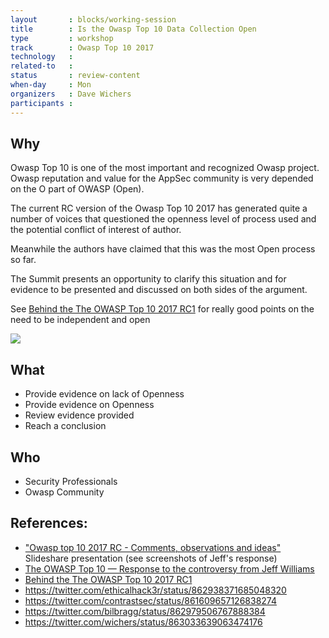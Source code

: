 ```yaml
---
layout       : blocks/working-session
title        : Is the Owasp Top 10 Data Collection Open
type         : workshop
track        : Owasp Top 10 2017
technology   :
related-to   :
status       : review-content
when-day     : Mon
organizers   : Dave Wichers
participants :
---
```


## Why

Owasp Top 10 is one of the most important and recognized Owasp project. Owasp reputation and value for the AppSec
 community is very depended on the O part of OWASP (Open).

The current RC version of the Owasp Top 10 2017 has generated quite a number of voices that questioned the openness
 level of process used and the potential conflict of interest of author.

Meanwhile the authors have claimed that this was the most Open process so far.

The Summit presents an opportunity to clarify this situation and for evidence to be presented and discussed on both
 sides of the argument.

See [Behind the The OWASP Top 10 2017 RC1](https://medium.com/@JoshCGrossman/behind-the-the-owasp-top-10-2017-rc1-df43236f79ff) for really good points on the need to be independent and open

![](https://cdn-images-1.medium.com/max/1440/1*pVqqjr479FPGgt8xOsVZfw.png)

## What

 - Provide evidence on lack of Openness
 - Provide evidence on Openness
 - Review evidence provided
 - Reach a conclusion

## Who

 - Security Professionals
 - Owasp Community

## References:

 - ["Owasp top 10 2017 RC - Comments, observations and ideas"](https://www.slideshare.net/DinisCruz/owasp-top-10-2017-rc-comments-observations-and-ideas) Slideshare presentation (see screenshots of Jeff's response)
 - [The OWASP Top 10 — Response to the controversy from Jeff Williams](https://medium.com/@JoshCGrossman/the-owasp-top-10-response-to-the-controversy-from-jeff-williams-d080f33ae1f)
 - [Behind the The OWASP Top 10 2017 RC1](https://medium.com/@JoshCGrossman/behind-the-the-owasp-top-10-2017-rc1-df43236f79ff)
 - https://twitter.com/ethicalhack3r/status/862938371685048320
 - https://twitter.com/contrastsec/status/861609657126838274
 - https://twitter.com/bilbragg/status/862979506767888384
 - https://twitter.com/wichers/status/863033639063474176



